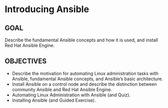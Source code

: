 # Introducing Ansible

## GOAL
Describe the fundamental Ansible concepts and how it is used, and install Red Hat Ansible Engine.


## OBJECTIVES
- Describe the motivation for automating Linux administration tasks with Ansible, fundamental Ansible concepts, and Ansible’s basic architecture.
- Install Ansible on a control node and describe the distinction between community Ansible and Red Hat Ansible Engine.
- Automating Linux Administration with Ansible (and Quiz).
- Installing Ansible (and Guided Exercise).
